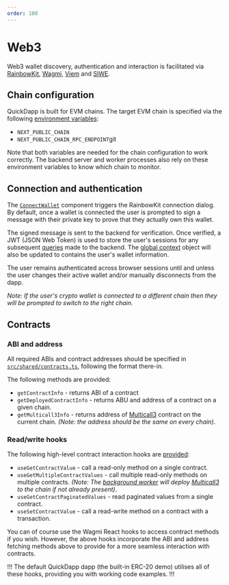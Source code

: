 ```yaml
---
order: 100
---
```


# Web3

Web3 wallet discovery, authentication and interaction is facilitated via [RainbowKit](rainbowkit.com), [Wagmi](https://wagmi.sh/), [Viem](https://viem.sh/) and [SIWE](https://docs.login.xyz/general-information/siwe-overview).

## Chain configuration

QuickDapp is built for EVM chains. The target EVM chain is specified via the following [environment variables](../environment-variables.md):

* `NEXT_PUBLIC_CHAIN`
* `NEXT_PUBLIC_CHAIN_RPC_ENDPOINT`git 

Note that both variables are needed for the chain configuration to work correctly. The backend server and worker processes also rely on these environment variables to know which chain to monitor.

## Connection and authentication

The [`ConnectWallet`](https://github.com/QuickDapp/QuickDapp/tree/master/src/frontend/components/ConnectWallet.tsx) component triggers the RainbowKit connection dialog. By default, once a wallet is connected the user is prompted to sign a message with their private key to prove that they actually own this wallet. 

The signed message is sent to the backend for verification. Once verified, a JWT (JSON Web Token) is used to store the user's sessions for any subsequent [queries](./graphql.md) made to the backend. The [global context](./global.md) object will also be updated to contains the user's wallet information.

The user remains authenticated across browser sessions until and unless the user changes their active wallet and/or manually disconnects from the dapp.

_Note: If the user's crypto wallet is connected to a different chain then they will be prompted to switch to the right chain._

## Contracts

### ABI and address

All required ABIs and contract addresses should be specified in [`src/shared/contracts.ts`](https://github.com/QuickDapp/QuickDapp/tree/master/src/shared/contracts.ts), following the format there-in.

The following methods are provided:

* `getContractInfo` - returns ABI of a contract
* `getDeployedContractInfo` - returns ABU and address of a contract on a given chain.
* `getMulticall3Info` - returns address of [Multicall3](https://www.multicall3.com/) contract on the current chain. _(Note: the address should be the same on every chain)_.

### Read/write hooks

The following high-level contract interaction hooks are [provided](https://github.com/QuickDapp/QuickDapp/tree/master/src/frontend/hooks/contracts.ts):

* `useGetContractValue` - call a read-only method on a single contract.
* `useGetMultipleContractValues` - call multiple read-only methods on multiple contracts. _(Note: The [background worker](../worker/index.md) will deploy [Multicall3](https://www.multicall3.com/) to the chain if not already present)_.
* `useGetContractPaginatedValues` - read paginated values from a single contract.
* `useSetContractValue` - call a read-write method on a contract with a transaction.

You can of course use the Wagmi React hooks to access contract methods if you wish. However, the above hooks incorporate the ABI and address fetching methods above to provide for a more seamless interaction with contracts.

!!!
The default QuickDapp dapp (the built-in ERC-20 demo) utilises all of these hooks, providing you with working code examples.
!!!